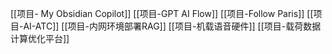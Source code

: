 [[项目- My Obsidian Copilot]]
[[项目-GPT AI Flow]]
[[项目-Follow Paris]]
[[项目-AI-ATC]]
[[项目-内网环境部署RAG]]
[[项目-机载语音硬件]]
[[项目-载荷数据计算优化平台]]
